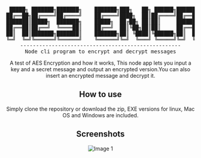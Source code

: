 <div align="center">
<pre>
 █████╗ ███████╗███████╗    ███████╗███╗   ██╗ ██████╗██████╗ ██╗   ██╗██████╗ ████████╗██╗ ██████╗ ███╗   ██╗     █████╗ ██████╗ ██████╗ 
██╔══██╗██╔════╝██╔════╝    ██╔════╝████╗  ██║██╔════╝██╔══██╗╚██╗ ██╔╝██╔══██╗╚══██╔══╝██║██╔═══██╗████╗  ██║    ██╔══██╗██╔══██╗██╔══██╗
███████║█████╗  ███████╗    █████╗  ██╔██╗ ██║██║     ██████╔╝ ╚████╔╝ ██████╔╝   ██║   ██║██║   ██║██╔██╗ ██║    ███████║██████╔╝██████╔╝
██╔══██║██╔══╝  ╚════██║    ██╔══╝  ██║╚██╗██║██║     ██╔══██╗  ╚██╔╝  ██╔═══╝    ██║   ██║██║   ██║██║╚██╗██║    ██╔══██║██╔═══╝ ██╔═══╝ 
██║  ██║███████╗███████║    ███████╗██║ ╚████║╚██████╗██║  ██║   ██║   ██║        ██║   ██║╚██████╔╝██║ ╚████║    ██║  ██║██║     ██║     
╚═╝  ╚═╝╚══════╝╚══════╝    ╚══════╝╚═╝  ╚═══╝ ╚═════╝╚═╝  ╚═╝   ╚═╝   ╚═╝        ╚═╝   ╚═╝ ╚═════╝ ╚═╝  ╚═══╝    ╚═╝  ╚═╝╚═╝     ╚═╝   
---------------------------------------------------
Node cli program to encrypt and decrypt messages
</pre>
A test of AES Encryption and how it works, This node app lets you input a key and a secret message and output an encrypted version.You can also insert an encrypted message and decrypt it.

## How to use
Simply clone the repository or download the zip, EXE versions for linux, Mac OS and Windows are included.

## Screenshots
![Image 1](./5.png)
